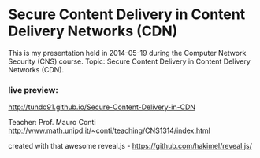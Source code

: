 # Secure Content Delivery in Content Delivery Networks (CDN)

This is my presentation held in 2014-05-19 during the Computer Network Security (CNS) course. 
Topic: Secure Content Delivery in Content Delivery Networks (CDN).

### live preview:
http://tundo91.github.io/Secure-Content-Delivery-in-CDN


Teacher: Prof. Mauro Conti
http://www.math.unipd.it/~conti/teaching/CNS1314/index.html


created with that awesome reveal.js - https://github.com/hakimel/reveal.js/
